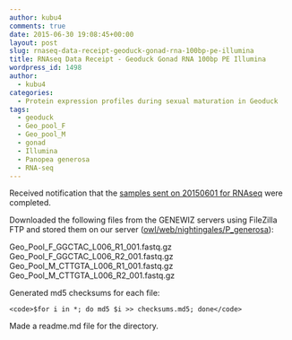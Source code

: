 ```yaml
---
author: kubu4
comments: true
date: 2015-06-30 19:08:45+00:00
layout: post
slug: rnaseq-data-receipt-geoduck-gonad-rna-100bp-pe-illumina
title: RNAseq Data Receipt - Geoduck Gonad RNA 100bp PE Illumina
wordpress_id: 1498
author:
  - kubu4
categories:
  - Protein expression profiles during sexual maturation in Geoduck
tags:
  - geoduck
  - Geo_pool_F
  - Geo_pool_M
  - gonad
  - Illumina
  - Panopea generosa
  - RNA-seq
---
```


Received notification that the [samples sent on 20150601 for RNAseq](https://robertslab.github.io/sams-notebook/2015-06-01-sample-submission-geoduck-gonad-for-rna-seq.html) were completed.

Downloaded the following files from the GENEWIZ servers using FileZilla FTP and stored them on our server ([owl/web/nightingales/P_generosa](https://owl.fish.washington.edu/nightingales/P_generosa/)):

Geo_Pool_F_GGCTAC_L006_R1_001.fastq.gz
Geo_Pool_F_GGCTAC_L006_R2_001.fastq.gz
Geo_Pool_M_CTTGTA_L006_R1_001.fastq.gz
Geo_Pool_M_CTTGTA_L006_R2_001.fastq.gz

Generated md5 checksums for each file:


    
    <code>$for i in *; do md5 $i >> checksums.md5; done</code>



Made a readme.md file for the directory.
